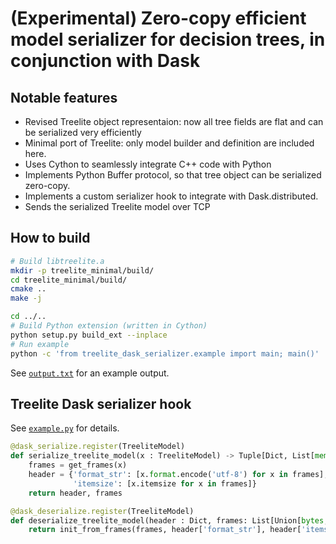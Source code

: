 # (Experimental) Zero-copy efficient model serializer for decision trees, in conjunction with Dask

## Notable features
* Revised Treelite object representaion: now all tree fields are flat and can be serialized very efficiently
* Minimal port of Treelite: only model builder and definition are included here.
* Uses Cython to seamlessly integrate C++ code with Python
* Implements Python Buffer protocol, so that tree object can be serialized zero-copy.
* Implements a custom serializer hook to integrate with Dask.distributed.
* Sends the serialized Treelite model over TCP

## How to build
```bash
# Build libtreelite.a
mkdir -p treelite_minimal/build/
cd treelite_minimal/build/
cmake ..
make -j

cd ../..
# Build Python extension (written in Cython)
python setup.py build_ext --inplace
# Run example
python -c 'from treelite_dask_serializer.example import main; main()'
```
See [`output.txt`](output.txt) for an example output.

## Treelite Dask serializer hook
See [`example.py`](treelite_dask_serializer/example.py) for details.
```python
@dask_serialize.register(TreeliteModel)
def serialize_treelite_model(x : TreeliteModel) -> Tuple[Dict, List[memoryview]]:
    frames = get_frames(x)
    header = {'format_str': [x.format.encode('utf-8') for x in frames],
              'itemsize': [x.itemsize for x in frames]}
    return header, frames

@dask_deserialize.register(TreeliteModel)
def deserialize_treelite_model(header : Dict, frames: List[Union[bytes, memoryview]]):
    return init_from_frames(frames, header['format_str'], header['itemsize'])
```
